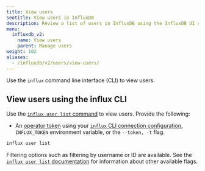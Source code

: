 ```yaml
---
title: View users
seotitle: View users in InfluxDB
description: Review a list of users in InfluxDB using the InfluxDB UI or the influx CLI.
menu:
  influxdb_v2:
    name: View users
    parent: Manage users
weight: 102
aliases:
  - /influxdb/v2/users/view-users/
---
```


Use the `influx` command line interface (CLI) to view users.

## View users using the influx CLI

Use the [`influx user list` command](/influxdb/v2/reference/cli/influx/user/list)
to view users. Provide the following:

- An [operator token](/influxdb/v2/admin/tokens/#operator-token) using your
  [`influx` CLI connection configuration](/influxdb/v2/reference/cli/influx/#provide-required-authentication-credentials),
  `INFLUX_TOKEN` environment variable, or the `--token, -t` flag.

```sh
influx user list
```

Filtering options such as filtering by username or ID are available.
See the [`influx user list` documentation](/influxdb/v2/reference/cli/influx/user/list)
for information about other available flags.

